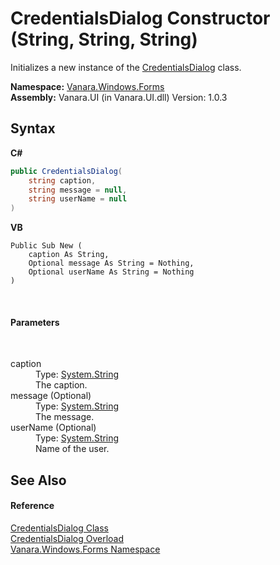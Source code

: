 # CredentialsDialog Constructor (String, String, String)
 

Initializes a new instance of the <a href="0ea84148-d3ea-46bf-71cf-f527775f6260">CredentialsDialog</a> class.

**Namespace:**&nbsp;<a href="c580cf52-4028-70db-28d0-f9b1abc03861">Vanara.Windows.Forms</a><br />**Assembly:**&nbsp;Vanara.UI (in Vanara.UI.dll) Version: 1.0.3

## Syntax

**C#**<br />
``` C#
public CredentialsDialog(
	string caption,
	string message = null,
	string userName = null
)
```

**VB**<br />
``` VB
Public Sub New ( 
	caption As String,
	Optional message As String = Nothing,
	Optional userName As String = Nothing
)
```

<br />

#### Parameters
&nbsp;<dl><dt>caption</dt><dd>Type: <a href="http://msdn2.microsoft.com/en-us/library/s1wwdcbf" target="_blank">System.String</a><br />The caption.</dd><dt>message (Optional)</dt><dd>Type: <a href="http://msdn2.microsoft.com/en-us/library/s1wwdcbf" target="_blank">System.String</a><br />The message.</dd><dt>userName (Optional)</dt><dd>Type: <a href="http://msdn2.microsoft.com/en-us/library/s1wwdcbf" target="_blank">System.String</a><br />Name of the user.</dd></dl>

## See Also


#### Reference
<a href="0ea84148-d3ea-46bf-71cf-f527775f6260">CredentialsDialog Class</a><br /><a href="d14f924b-d4ac-d02e-acec-f1690d90ad16">CredentialsDialog Overload</a><br /><a href="c580cf52-4028-70db-28d0-f9b1abc03861">Vanara.Windows.Forms Namespace</a><br />